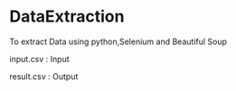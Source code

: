 # DataExtraction
To extract Data using python,Selenium and Beautiful Soup


input.csv : Input


result.csv : Output
